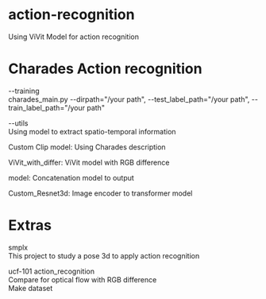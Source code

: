 # action-recognition   
Using ViVit Model for action recognition

# Charades Action recognition   
--training   
charades_main.py --dirpath="/your path", --test_label_path="/your path", --train_label_path="/your path"   





--utils   
Using model to extract spatio-temporal information   

Custom Clip model: Using Charades description   

ViVit_with_differ: ViVit model with RGB difference   

model: Concatenation model to output   

Custom_Resnet3d: Image encoder to transformer model   

    
# Extras   
smplx   
  This project to study a pose 3d to apply action recognition   
  
  
ucf-101 action_recognition   
  Compare for optical flow with RGB difference   
  Make dataset





